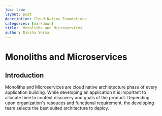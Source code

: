 ```yaml
---
toc: true
layout: post
description: Cloud-Native Foundations
categories: [markdown]
title:  Monoliths and Microservices
author: Diksha Verma
---
```

# Monoliths and Microservices 
## Introduction
Monoliths and Microservices are cloud native archietecture phase of every application building. While developing an application it is important to allocate time to context discovery and goals of the product. Depending upon organization's resouces and functional requirement, the developing team selects the best suited architecture to deploy. 
